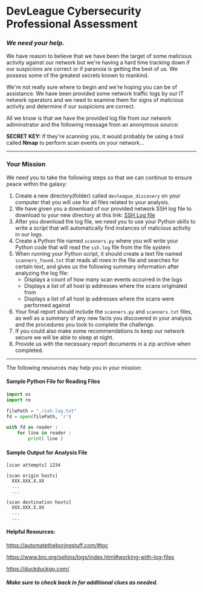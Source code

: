 # DevLeague Cybersecurity Professional Assessment

### _We need your help._

We have reason to believe that we have been the target of some malicious activity against our network but we're having a hard time tracking down if our suspicions are correct or if paranoia is getting the best of us. We possess some of the greatest secrets known to mankind.

We're not really sure where to begin and we're hoping you can be of assistance. We have been provided some network traffic logs by our IT network operators and we need to examine them for signs of malicious activity and determine if our suspicions are correct.

All we know is that we have the provided log file from our network adiminstrator and the following message from an anonymous source:

__SECRET KEY:__ If they're scanning you, it would probably be using a tool called **Nmap** to perform scan events on your network...
___
### Your Mission
We need you to take the following steps so that we can continue to ensure peace within the galaxy:
1. Create a new directory(folder) called `devleague_discovery` on your computer that you will use for all files related to your analysis.
1. We have given you a download of our provided network SSH log file to download to your new directory at this link: [SSH Log file](https://raw.githubusercontent.com/devleague/cyber-assessment/master/data/ssh.log.txt)
1. After you download the log file, we need you to use your Python skills to write a script that will automatically find instances of malicious activity in our logs.
2. Create a Python file named `scanners.py` where you will write your Python code that will read the `ssh.log` file from the file system
2. When running your Python script, it should create a text file named `scanners_found.txt` that reads all rows in the file and searches for certain text, and gives us the following summary information after analyzing the log file:
    - Displays a count of how many scan events occurred in the logs
    - Displays a list of all host ip addresses where the scans originated from
    - Displays a list of all host ip addresses where the scans were performed against
1. Your final report should include the `scanners.py` and `scanners.txt` files, as well as a summary of any new facts you discovered in your analysis and the procedures you took to complete the challenge.
1. If you could also make some recommendations to keep our network secure we will be able to sleep at night.
1. Provide us with the necessary report documents in a zip archive when completed.

___
The following resources may help you in your mission:

#### Sample Python File for Reading Files
```Python
import os
import re

filePath = "./ssh.log.txt"
fd = open(filePath, 'r')

with fd as reader :
    for line in reader :
        print( line )
```

#### Sample Output for Analysis File
```
[scan attempts] 1234

[scan origin hosts]
  XXX.XXX.X.XX
  ...
  ...

[scan destination hosts]
  XXX.XXX.X.XX
  ...
  ...
```

#### Helpful Resources:
https://automatetheboringstuff.com/#toc

https://www.bro.org/sphinx/logs/index.html#working-with-log-files

https://duckduckgo.com/

##### Make sure to check back in for additional clues as needed.


